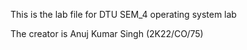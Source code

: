 This is the lab file for DTU SEM_4 operating system lab

The creator is Anuj Kumar Singh (2K22/CO/75)
